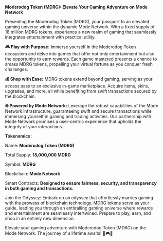**Moderodog Token (MDRG): Elevate Your Gaming Adventure on Mode Network**

Presenting the Moderodog Token (MDRG), your passport to an elevated gaming universe within the dynamic Mode Network. With a fixed supply of 18 million MDRG tokens, experience a new realm of gaming that seamlessly integrates entertainment with practical utility.

**🎮 Play with Purpose:** Immerse yourself in the Moderodog Token ecosystem and delve into games that offer not only entertainment but also the opportunity to earn rewards. Each game mastered presents a chance to amass MDRG tokens, propelling your virtual fortune as you conquer fresh challenges.

**💰 Shop with Ease:** MDRG tokens extend beyond gaming, serving as your access pass to an exclusive in-game marketplace. Acquire items, skins, upgrades, and more, all while benefiting from swift transactions secured by the blockchain.

**🌐 Powered by Mode Network:** Leverage the robust capabilities of the Mode Network infrastructure, guaranteeing swift and secure transactions while immersing yourself in gaming and trading activities. Our partnership with Mode Network promises a user-centric experience that upholds the integrity of your interactions.

**Tokenomics:**

Name: **Moderodog Token (MDRG)**

Total Supply: **18,000,000 MDRG**

Symbol: **MDRG**

Blockchain: **Mode Network**

Smart Contracts: **Designed to ensure fairness, security, and transparency in both gaming and transactions.**

Join the Odyssey:
Embark on an odyssey that effortlessly marries gaming with the prowess of blockchain technology. MDRG tokens serve as your guide, leading you through an enthralling gaming universe where rewards and entertainment are seamlessly intertwined. Prepare to play, earn, and shop in an entirely new dimension.

Elevate your gaming adventure with Moderodog Token (MDRG) on the Mode Network. The journey of a lifetime awaits! 🚀🎮🌟
